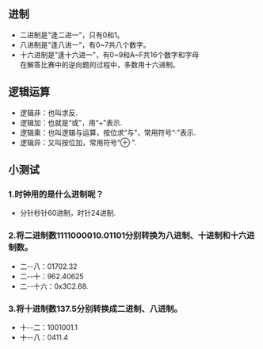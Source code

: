 ## 进制
- 二进制是"逢二进一"，只有0和1。
- 八进制是"逢八进一"，有0~7共八个数字。
- 十六进制是"逢十六进一"，有0~9和A~F共16个数字和字母<br>
在解答比赛中的逆向题的过程中，多数用十六进制。

## 逻辑运算
- 逻辑非：也叫求反.
- 逻辑加：也就是“或”，用“+”表示.
- 逻辑乘：也叫逻辑与运算，按位求“与”，常用符号“·”表示.
- 逻辑异：又叫按位加，常用符号“⊕ ”.

## 小测试<br>
### 1.时钟用的是什么进制呢？
- 分针秒针60进制，时针24进制.
### 2.将二进制数1111000010.01101分别转换为八进制、十进制和十六进制数。 
- 二--八：01702.32
- 二--十：962.40625
- 二--十六：0x3C2.68.
### 3.将十进制数137.5分别转换成二进制、八进制。
- 十--二：1001001.1
- 十--八：0411.4
